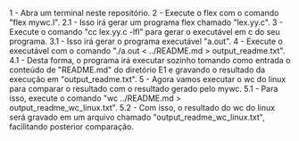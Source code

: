 1 - Abra um terminal neste repositório.
2 - Execute o flex com o comando "flex mywc.l". 
	2.1 - Isso irá gerar um programa flex chamado "lex.yy.c".
3 - Execute o comando "cc lex.yy.c -lfl" para gerar o executável em c do seu programa.
	3.1 - Isso irá gerar o programa executável "a.out".
4 - Execute o executável com o comando "./a.out < ../README.md > output_readme.txt".
	4.1 - Desta forma, o programa irá executar sozinho tomando como entrada o conteúdo de "README.md" do diretório E1 e gravando o resultado da execução em "output_readme.txt".
5 - Agora vamos executar o wc do linux para comparar o resultado com o resultado gerado pelo mywc.
	5.1 - Para isso, execute o comando "wc ../README.md > output_readme_wc_linux.txt".
	5.2 - Com isso, o resultado do wc do linux será gravado em um arquivo chamado "output_readme_wc_linux.txt", facilitando posterior comparação.
